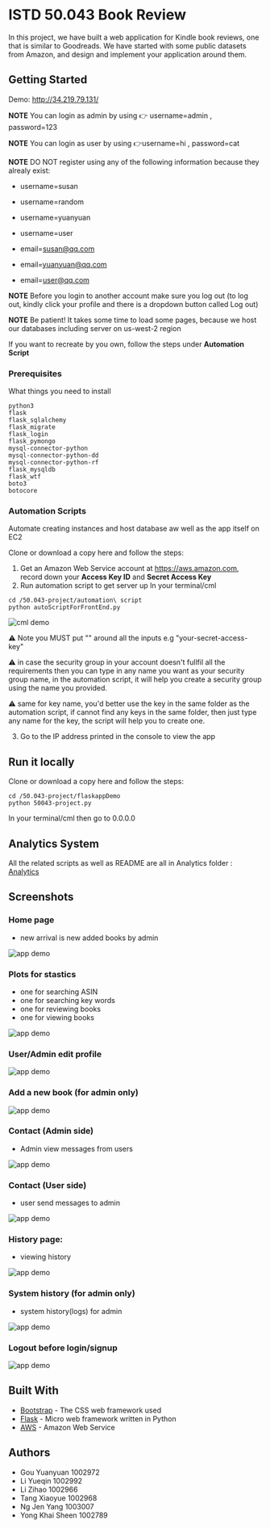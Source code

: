 # ISTD 50.043 Book Review

In this project, we have built a web application for Kindle book reviews, one that is similar to Goodreads. We have started with some public datasets from Amazon, and design and implement your application around them.

## Getting Started

Demo: http://34.219.79.131/

**NOTE** You can login as admin by using 👉 username=admin , password=123

**NOTE** You can login as user by using 👉username=hi , password=cat

**NOTE** DO NOT register using any of the following information because they alrealy exist:

* username=susan

* username=random

* username=yuanyuan

* username=user

* email=susan@qq.com

* email=yuanyuan@qq.com

* email=user@qq.com

**NOTE** Before you login to another account make sure you log out (to log out, kindly click your profile and there is a dropdown button called Log out)

**NOTE** Be patient! It takes some time to load some pages, because we host our databases including server on us-west-2 region 

If you want to recreate by you own, follow the steps under **Automation Script**



### Prerequisites

What things you need to install

```
python3
flask
flask_sqlalchemy
flask_migrate
flask_login
flask_pymongo
mysql-connector-python
mysql-connector-python-dd
mysql-connector-python-rf
flask_mysqldb
flask_wtf
boto3
botocore
```

### Automation Scripts

Automate creating instances and host database aw well as the app itself on EC2

Clone or download a copy here and follow the steps:
1. Get an Amazon Web Service account at https://aws.amazon.com, record down your **Access Key ID** and **Secret Access Key**
2. Run automation script to get server up
In your terminal/cml
```
cd /50.043-project/automation\ script
python autoScriptForFrontEnd.py
```
![cml demo](screenshot/automation1.png)

⚠️ Note you MUST put "" around all the inputs e.g "your-secret-access-key"

⚠️ in case the security group in your account doesn't fullfil all the requirements then you can type in any name you want as your security group name, in the automation script, it will help you create a security group using the name you provided.

⚠️ same for key name, you'd better use the key in the same folder as the automation script, if cannot find any keys in the same folder, then just type any name for the key, the script will help you to create one.

3. Go to the IP address printed in the console to view the app

## Run it locally

Clone or download a copy here and follow the steps:
```
cd /50.043-project/flaskappDemo
python 50043-project.py
```
In your terminal/cml then go to 0.0.0.0

## Analytics System

All the related scripts as well as README are all in Analytics folder : [Analytics](https://github.com/yqyqyq123/50.043-project/blob/master/Analytics/Readme.md)

## Screenshots

### Home page

- new arrival is new added books by admin

![app demo](screenshot/app-screenshot1.png)

### Plots for stastics

- one for searching ASIN
- one for searching key words
- one for reviewing books
- one for viewing books

![app demo](screenshot/app-screenshot7.png)

### User/Admin edit profile

![app demo](screenshot/app-screenshot8.png)

### Add a new book (for admin only)

![app demo](screenshot/app-screenshot2.png)

### Contact (Admin side)

- Admin view messages from users

![app demo](screenshot/app-screenshot3.png)

### Contact (User side)

- user send messages to admin

![app demo](screenshot/app-screenshot4.png)

### History page:

- viewing history

![app demo](screenshot/app-screenshot5.png)

### System history (for admin only)

- system history(logs) for admin

![app demo](screenshot/app-screenshot6.png)

### Logout before login/signup

![app demo](screenshot/app-screenshot9.png)


## Built With

* [Bootstrap](https://getbootstrap.com/) - The CSS web framework used
* [Flask](https://maven.apache.org/) - Micro web framework written in Python
* [AWS](https://aws.amazon.com) - Amazon Web Service


## Authors
* Gou Yuanyuan 1002972
* Li Yueqin 1002992
* Li Zihao 1002966
* Tang Xiaoyue 1002968
* Ng Jen Yang 1003007
* Yong Khai Sheen 1002789


